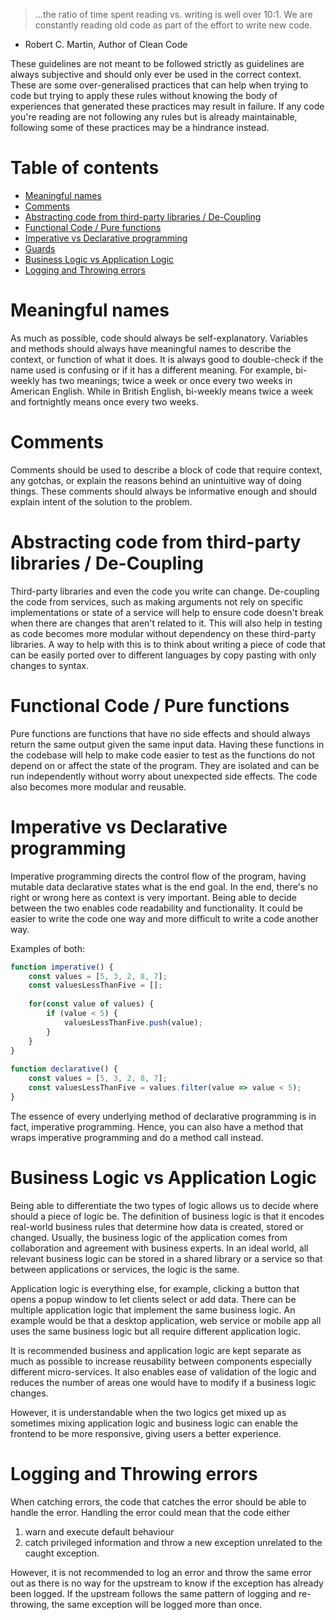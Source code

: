 > ...the ratio of time spent reading vs. writing is well over 10:1. We are constantly reading old code as part of the effort to write new code.

- Robert C. Martin, Author of Clean Code

These guidelines are not meant to be followed strictly as guidelines are always subjective and should only ever be used in the correct context. These are some over-generalised practices that can help when trying to code but trying to apply these rules without knowing the body of experiences that generated these practices may result in failure. If any code you're reading are not following any rules but is already maintainable, following some of these practices may be a hindrance instead.

# Table of contents
- [Meaningful names](#meaningful-names)
- [Comments](#comments)
- [Abstracting code from third-party libraries / De-Coupling](#abstracting-code-from-third-party-libraries---de-coupling)
- [Functional Code / Pure functions](#functional-code---pure-functions)
- [Imperative vs Declarative programming](#imperative-vs-declarative-programming)
- [Guards](#guards)
- [Business Logic vs Application Logic](#business-logic-vs-application-logic)
- [Logging and Throwing errors](#logging-and-throwing-errors)

# Meaningful names
As much as possible, code should always be self-explanatory. Variables and methods should always have meaningful names to describe the context, or function of what it does. It is always good to double-check if the name used is confusing or if it has a different meaning. For example, bi-weekly has two meanings; twice a week or once every two weeks in American English. While in British English, bi-weekly means twice a week and fortnightly means once every two weeks.

# Comments
Comments should be used to describe a block of code that require context, any gotchas, or explain the reasons behind an unintuitive way of doing things. These comments should always be informative enough and should explain intent of the solution to the problem.

# Abstracting code from third-party libraries / De-Coupling
Third-party libraries and even the code you write can change. De-coupling the code from services, such as making arguments not rely on specific implementations or state of a service will help to ensure code doesn't break when there are changes that aren't related to it. This will also help in testing as code becomes more modular without dependency on these third-party libraries. A way to help with this is to think about writing a piece of code that can be easily ported over to different languages by copy pasting with only changes to syntax.

# Functional Code / Pure functions
Pure functions are functions that have no side effects and should always return the same output given the same input data. Having these functions in the codebase will help to make code easier to test as the functions do not depend on or affect the state of the program. They are isolated and can be run independently without worry about unexpected side effects. The code also becomes more modular and reusable.

# Imperative vs Declarative programming
Imperative programming directs the control flow of the program, having mutable data  declarative states what is the end goal. In the end, there's no right or wrong here as context is very important. Being able to decide between the two enables code readability and functionality. It could be easier to write the code one way and more difficult to write a code another way.

Examples of both:

```typescript
function imperative() {
    const values = [5, 3, 2, 8, 7];
    const valuesLessThanFive = [];
 
    for(const value of values) {
        if (value < 5) {
            valuesLessThanFive.push(value);
        }
    }
}
 
function declarative() {
    const values = [5, 3, 2, 8, 7];
    const valuesLessThanFive = values.filter(value => value < 5);
}
```

The essence of every underlying method of declarative programming is in fact, imperative programming. Hence, you can also have a method that wraps imperative programming and do a method call instead.

# Business Logic vs Application Logic
Being able to differentiate the two types of logic allows us to decide where should a piece of logic be. The definition of business logic is that it encodes real-world business rules that determine how data is created, stored or changed. Usually, the business logic of the application comes from collaboration and agreement with business experts. In an ideal world, all relevant business logic can be stored in a shared library or a service so that between applications or services, the logic is the same.

Application logic is everything else, for example, clicking a button that opens a popup window to let clients select or add data. There can be multiple application logic that implement the same business logic. An example would be that a desktop application, web service or mobile app all uses the same business logic but all require different application logic.

It is recommended business and application logic are kept separate as much as possible to increase reusability between components especially different micro-services. It also enables ease of validation of the logic and reduces the number of areas one would have to modify if a business logic changes.

However, it is understandable when the two logics get mixed up as sometimes mixing application logic and business logic can enable the frontend to be more responsive, giving users a better experience.

# Logging and Throwing errors
When catching errors, the code that catches the error should be able to handle the error. Handling the error could mean that the code either 
1. warn and execute default behaviour
1. catch privileged information and throw a new exception unrelated to the caught exception.

However, it is not recommended to log an error and throw the same error out as there is no way for the upstream to know if the exception has already been logged. If the upstream follows the same pattern of logging and re-throwing, the same exception will be logged more than once.

